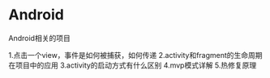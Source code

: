 # Android
Android相关的项目

1.点击一个view，事件是如何被捕获，如何传递
2.activity和fragment的生命周期在项目中的应用
3.activity的启动方式有什么区别
4.mvp模式详解
5.热修复原理
